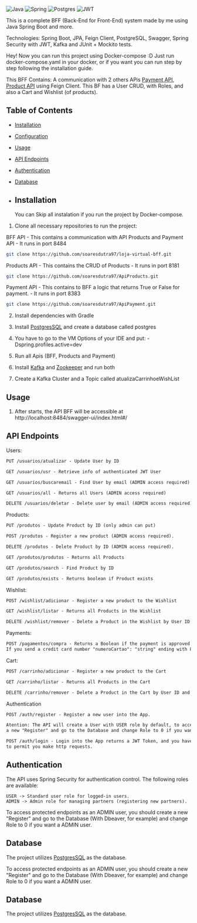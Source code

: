 ![Java](https://img.shields.io/badge/java-%23ED8B00.svg?style=for-the-badge&logo=openjdk&logoColor=white)
![Spring](https://img.shields.io/badge/spring-%236DB33F.svg?style=for-the-badge&logo=spring&logoColor=white)
![Postgres](https://img.shields.io/badge/postgres-%23316192.svg?style=for-the-badge&logo=postgresql&logoColor=white)
![JWT](https://img.shields.io/badge/JWT-black?style=for-the-badge&logo=JSON%20web%20tokens)

This is a complete BFF (Back-End for Front-End) system made by me using Java Spring Boot and more.

Technologies: Spring Boot, JPA, Feign Client, PostgreSQL, Swagger, Spring Security with JWT, Kafka and JUnit + Mockito tests.

Hey! Now you can run this project using Docker-compose :D
Just run docker-compose.yaml in your docker, or if you want you can run step by step
following the installation guide.

This BFF Contains: 
A communication with 2 others APis [Payment API](https://github.com/soaresdutra97/ApiPayment), [Product API](https://github.com/soaresdutra97/ApiProducts) using Feign Client.
This BF has a User CRUD, with Roles, and also a Cart and Wishlist (of products).

## Table of Contents

- [Installation](#installation)
- [Configuration](#configuration)
- [Usage](#usage)
- [API Endpoints](#api-endpoints)
- [Authentication](#authentication)
- [Database](#database)

- ## Installation

  You can Skip all instalation if you run the project by Docker-compose.
  

1. Clone all necessary repositories to run the project:

BFF API - This contains a communication with API Products and Payment API - It runs in port 8484

```bash
git clone https://github.com/soaresdutra97/loja-virtual-bff.git
```

Products API - This contains the CRUD of Products - It runs in port 8181

```bash
git clone https://github.com/soaresdutra97/ApiProducts.git
```

Payment API - This contains to BFF a logic that returns True or False for payment. - It runs in port 8383

```bash
git clone https://github.com/soaresdutra97/ApiPayment.git
```


2. Install dependencies with Gradle

3. Install [PostgresSQL](https://www.postgresql.org/) and create a database called postgres

4.  You have to go to the VM Options of your IDE and put: -Dspring.profiles.active=dev

5. Run all Apis (BFF, Products and Payment)

6. Install [Kafka](https://kafka.apache.org/downloads) and [Zookeeper](https://zookeeper.apache.org/) and run both

7. Create a Kafka Cluster and a Topic called atualizaCarrinhoeWishList


## Usage

1. After starts, the API BFF will be accessible at http://localhost:8484/swagger-ui/index.html#/

## API Endpoints

Users:
```markdown
PUT /usuarios/atualizar - Update User by ID

GET /usuarios/usr - Retrieve info of authenticated JWT User

GET /usuarios/buscaremail - Find User by email (ADMIN access required)

GET /usuarios/all - Returns all Users (ADMIN access required)

DELETE /usuarios/deletar - Delete user by email (ADMIN access required)
```

Products:
```markdown
PUT /produtos - Update Product by ID (only admin can put)

POST /produtos - Register a new product (ADMIN access required).

DELETE /produtos - Delete Product by ID (ADMIN access required).

GET /produtos/produtos - Returns all Products

GET /produtos/search - Find Product by ID

GET /produtos/exists - Returns boolean if Product exists

```

Wishlist:
```markdown
POST /wishlist/adicionar - Register a new product to the Wishlist

GET /wishlist/listar - Returns all Products in the Wishlist

DELETE /wishlist/remover - Delete a Product in the Wishlist by User ID and Product ID
```

Payments:
```markdown
POST /pagamentos/compra - Returns a Boolean if the payment is approved or not.
If you send a credit card number "numeroCartao": "string" ending with 8080 it will returns true, else false.
```

Cart:
```markdown
POST /carrinho/adicionar - Register a new product to the Cart

GET /carrinho/listar - Returns all Products in the Cart

DELETE /carrinho/remover - Delete a Product in the Cart by User ID and Product ID
```

Authentication
```markdown
POST /auth/register - Register a new user into the App.

Atention: The API will create a User with USER role by default, to access protected endpoints as an ADMIN user, you should create
a new "Register" and go to the Database and change Role to 0 if you want an ADMIN user.

POST /auth/login - Login into the App returns a JWT Token, and you have to put it in "Authorize" section
to permit you make http requests. 
```

## Authentication
The API uses Spring Security for authentication control. The following roles are available:

```
USER -> Standard user role for logged-in users.
ADMIN -> Admin role for managing partners (registering new partners).
```

To access protected endpoints as an ADMIN user, you should create a new "Register" and go to the Database (With Dbeaver, for example) and change Role to 0 if you want a ADMIN user.

## Database
The project utilizes [PostgresSQL](https://www.postgresql.org/) as the database.



To access protected endpoints as an ADMIN user, you should create a new "Register" and go to the Database (With Dbeaver, for example) and change Role to 0 if you want a ADMIN user.

## Database
The project utilizes [PostgresSQL](https://www.postgresql.org/) as the database.
